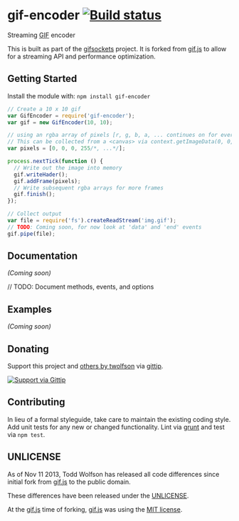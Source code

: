 # gif-encoder [![Build status](https://travis-ci.org/twolfson/gif-encoder.png?branch=master)](https://travis-ci.org/twolfson/gif-encoder)

Streaming [GIF][] encoder

[GIF]: http://en.wikipedia.org/wiki/Graphics_Interchange_Format

This is built as part of the [gifsockets][] project. It is forked from [gif.js][] to allow for a streaming API and performance optimization.

[gifsockets]: https://github.com/twolfson/gifsockets-server

## Getting Started
Install the module with: `npm install gif-encoder`

```js
// Create a 10 x 10 gif
var GifEncoder = require('gif-encoder');
var gif = new GifEncoder(10, 10);

// using an rgba array of pixels [r, g, b, a, ... continues on for every pixel]
// This can be collected from a <canvas> via context.getImageData(0, 0, width, height).data
var pixels = [0, 0, 0, 255/*, ...*/];

process.nextTick(function () {
  // Write out the image into memory
  gif.writeHader();
  gif.addFrame(pixels);
  // Write subsequent rgba arrays for more frames
  gif.finish();
});

// Collect output
var file = require('fs').createReadStream('img.gif');
// TODO: Coming soon, for now look at 'data' and 'end' events
gif.pipe(file);
```

## Documentation
_(Coming soon)_

// TODO: Document methods, events, and options

## Examples
_(Coming soon)_

## Donating
Support this project and [others by twolfson][gittip] via [gittip][].

[![Support via Gittip][gittip-badge]][gittip]

[gittip-badge]: https://rawgithub.com/twolfson/gittip-badge/master/dist/gittip.png
[gittip]: https://www.gittip.com/twolfson/

## Contributing
In lieu of a formal styleguide, take care to maintain the existing coding style. Add unit tests for any new or changed functionality. Lint via [grunt](https://github.com/gruntjs/grunt) and test via `npm test`.

## UNLICENSE
As of Nov 11 2013, Todd Wolfson has released all code differences since initial fork from [gif.js][] to the public domain.

These differences have been released under the [UNLICENSE][].

[UNLICENSE]: UNLICENSE

At the [gif.js][] time of forking, [gif.js][] was using the [MIT license][].

[gif.js]: https://github.com/jnordberg/gif.js/tree/faee238491302de05a1ed05e4fbe562738a76310

[MIT license]: https://github.com/jnordberg/gif.js/tree/faee238491302de05a1ed05e4fbe562738a76310#license
